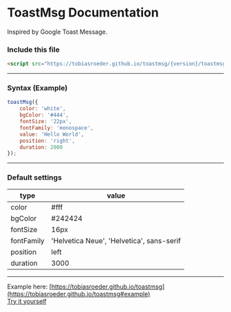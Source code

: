 # ToastMsg Documentation

Inspired by Google Toast Message.

### Include this file
``` html
<script src="https://tobiasroeder.github.io/toastmsg/{version}/toastmsg.min.js"></script>
```

---

### Syntax (Example)
``` javascript
toastMsg({
	color: 'white',
	bgColor: '#444',
	fontSize: '22px',
	fontFamily: 'monospace',
	value: 'Hello World',
	position: 'right',
	duration: 2000
});
```

---

### Default settings
| type | value |
|--|--|
| color | #fff |
| bgColor | #242424 |
| fontSize | 16px |
| fontFamily | 'Helvetica Neue', 'Helvetica', sans-serif |
| position | left |
| duration | 3000 |## Heading

---

Example here: [https://tobiasroeder.github.io/toastmsg](https://tobiasroeder.github.io/toastmsg#example)  
[Try it yourself](https://codepen.io/tobiasroeder/pen/PgereR)
